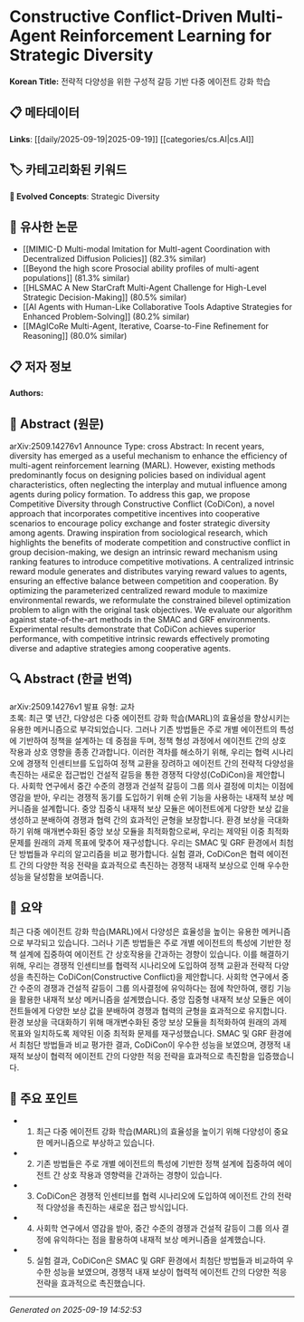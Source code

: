 
# Constructive Conflict-Driven Multi-Agent Reinforcement Learning for Strategic Diversity

**Korean Title:** 전략적 다양성을 위한 구성적 갈등 기반 다중 에이전트 강화 학습

## 📋 메타데이터

**Links**: [[daily/2025-09-19|2025-09-19]] [[categories/cs.AI|cs.AI]]

## 🏷️ 카테고리화된 키워드
**🚀 Evolved Concepts**: Strategic Diversity

## 🔗 유사한 논문
- [[MIMIC-D Multi-modal Imitation for MultI-agent Coordination with Decentralized Diffusion Policies]] (82.3% similar)
- [[Beyond the high score Prosocial ability profiles of multi-agent populations]] (81.3% similar)
- [[HLSMAC A New StarCraft Multi-Agent Challenge for High-Level Strategic Decision-Making]] (80.5% similar)
- [[AI Agents with Human-Like Collaborative Tools Adaptive Strategies for Enhanced Problem-Solving]] (80.2% similar)
- [[MAgICoRe Multi-Agent, Iterative, Coarse-to-Fine Refinement for Reasoning]] (80.0% similar)

## 📋 저자 정보

**Authors:** 

## 📄 Abstract (원문)

arXiv:2509.14276v1 Announce Type: cross 
Abstract: In recent years, diversity has emerged as a useful mechanism to enhance the efficiency of multi-agent reinforcement learning (MARL). However, existing methods predominantly focus on designing policies based on individual agent characteristics, often neglecting the interplay and mutual influence among agents during policy formation. To address this gap, we propose Competitive Diversity through Constructive Conflict (CoDiCon), a novel approach that incorporates competitive incentives into cooperative scenarios to encourage policy exchange and foster strategic diversity among agents. Drawing inspiration from sociological research, which highlights the benefits of moderate competition and constructive conflict in group decision-making, we design an intrinsic reward mechanism using ranking features to introduce competitive motivations. A centralized intrinsic reward module generates and distributes varying reward values to agents, ensuring an effective balance between competition and cooperation. By optimizing the parameterized centralized reward module to maximize environmental rewards, we reformulate the constrained bilevel optimization problem to align with the original task objectives. We evaluate our algorithm against state-of-the-art methods in the SMAC and GRF environments. Experimental results demonstrate that CoDiCon achieves superior performance, with competitive intrinsic rewards effectively promoting diverse and adaptive strategies among cooperative agents.

## 🔍 Abstract (한글 번역)

arXiv:2509.14276v1 발표 유형: 교차  
초록: 최근 몇 년간, 다양성은 다중 에이전트 강화 학습(MARL)의 효율성을 향상시키는 유용한 메커니즘으로 부각되었습니다. 그러나 기존 방법들은 주로 개별 에이전트의 특성에 기반하여 정책을 설계하는 데 중점을 두며, 정책 형성 과정에서 에이전트 간의 상호 작용과 상호 영향을 종종 간과합니다. 이러한 격차를 해소하기 위해, 우리는 협력 시나리오에 경쟁적 인센티브를 도입하여 정책 교환을 장려하고 에이전트 간의 전략적 다양성을 촉진하는 새로운 접근법인 건설적 갈등을 통한 경쟁적 다양성(CoDiCon)을 제안합니다. 사회학 연구에서 중간 수준의 경쟁과 건설적 갈등이 그룹 의사 결정에 미치는 이점에 영감을 받아, 우리는 경쟁적 동기를 도입하기 위해 순위 기능을 사용하는 내재적 보상 메커니즘을 설계합니다. 중앙 집중식 내재적 보상 모듈은 에이전트에게 다양한 보상 값을 생성하고 분배하여 경쟁과 협력 간의 효과적인 균형을 보장합니다. 환경 보상을 극대화하기 위해 매개변수화된 중앙 보상 모듈을 최적화함으로써, 우리는 제약된 이중 최적화 문제를 원래의 과제 목표에 맞추어 재구성합니다. 우리는 SMAC 및 GRF 환경에서 최첨단 방법들과 우리의 알고리즘을 비교 평가합니다. 실험 결과, CoDiCon은 협력 에이전트 간의 다양한 적응 전략을 효과적으로 촉진하는 경쟁적 내재적 보상으로 인해 우수한 성능을 달성함을 보여줍니다.

## 📝 요약

최근 다중 에이전트 강화 학습(MARL)에서 다양성은 효율성을 높이는 유용한 메커니즘으로 부각되고 있습니다. 그러나 기존 방법들은 주로 개별 에이전트의 특성에 기반한 정책 설계에 집중하여 에이전트 간 상호작용을 간과하는 경향이 있습니다. 이를 해결하기 위해, 우리는 경쟁적 인센티브를 협력적 시나리오에 도입하여 정책 교환과 전략적 다양성을 촉진하는 CoDiCon(Constructive Conflict)을 제안합니다. 사회학 연구에서 중간 수준의 경쟁과 건설적 갈등이 그룹 의사결정에 유익하다는 점에 착안하여, 랭킹 기능을 활용한 내재적 보상 메커니즘을 설계했습니다. 중앙 집중형 내재적 보상 모듈은 에이전트들에게 다양한 보상 값을 분배하여 경쟁과 협력의 균형을 효과적으로 유지합니다. 환경 보상을 극대화하기 위해 매개변수화된 중앙 보상 모듈을 최적화하여 원래의 과제 목표와 일치하도록 제약된 이중 최적화 문제를 재구성했습니다. SMAC 및 GRF 환경에서 최첨단 방법들과 비교 평가한 결과, CoDiCon이 우수한 성능을 보였으며, 경쟁적 내재적 보상이 협력적 에이전트 간의 다양한 적응 전략을 효과적으로 촉진함을 입증했습니다.

## 🎯 주요 포인트

- 1. 최근 다중 에이전트 강화 학습(MARL)의 효율성을 높이기 위해 다양성이 중요한 메커니즘으로 부상하고 있습니다.

- 2. 기존 방법들은 주로 개별 에이전트의 특성에 기반한 정책 설계에 집중하여 에이전트 간 상호 작용과 영향력을 간과하는 경향이 있습니다.

- 3. CoDiCon은 경쟁적 인센티브를 협력 시나리오에 도입하여 에이전트 간의 전략적 다양성을 촉진하는 새로운 접근 방식입니다.

- 4. 사회학 연구에서 영감을 받아, 중간 수준의 경쟁과 건설적 갈등이 그룹 의사 결정에 유익하다는 점을 활용하여 내재적 보상 메커니즘을 설계했습니다.

- 5. 실험 결과, CoDiCon은 SMAC 및 GRF 환경에서 최첨단 방법들과 비교하여 우수한 성능을 보였으며, 경쟁적 내재 보상이 협력적 에이전트 간의 다양한 적응 전략을 효과적으로 촉진했습니다.

---

*Generated on 2025-09-19 14:52:53*